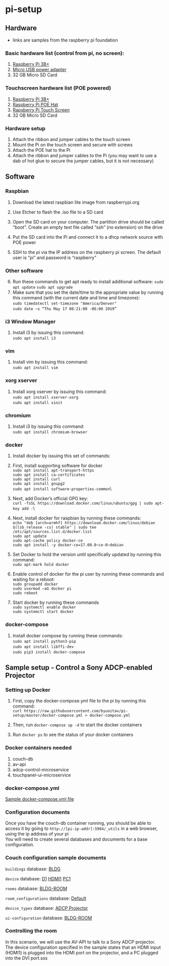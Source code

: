 # pi-setup

## Hardware
* links are samples from the raspberry pi foundation
### Basic hardware list (control from pi, no screen):
1) [Raspberry Pi 3B+](https://www.raspberrypi.org/products/raspberry-pi-3-model-b-plus/)
2) [Micro USB power adapter](https://www.raspberrypi.org/products/raspberry-pi-universal-power-supply/)
3) 32 GB Micro SD Card

### Touchscreen hardware list (POE powered)
1) [Raspberry Pi 3B+](https://www.raspberrypi.org/products/raspberry-pi-3-model-b-plus/)
2) [Raspberry Pi POE Hat](https://www.raspberrypi.org/products/poe-hat/)
3) [Rapsberry Pi Touch Screen](https://www.raspberrypi.org/products/raspberry-pi-touch-display/)
4) 32 GB Micro SD Card

### Hardware setup
1)	Attach the ribbon and jumper cables to the touch screen
2)	Mount the Pi on the touch screen and secure with screws
3)	Attach the POE hat to the Pi
4)	Attach the ribbon and jumper cables to the Pi (you may want to use a dab of hot glue to secure the jumper cables, but it is not necessary)


## Software
### Raspbian
1)	Download the latest raspbian lite image from raspberrypi.org
2)	Use Etcher to flash the .iso file to a SD card
 
3)	Open the SD card on your computer.  The partition drive should be called “boot”.  Create an empty text file called “ssh” (no extension) on the drive
4)	Put the SD card into the Pi and connect it to a dhcp network source with POE power
5)	SSH to the pi via the IP address on the raspberry pi screen.  The default user is “pi” and password is “raspberry”

### Other software
6)	Run these commands to get apt ready to install additional software:
`sudo apt update`
`sudo apt upgrade`
7)	Make sure that you set the date/time to the appropriate value by running this command (with the current date and time and timezone):\
`sudo timedatectl set-timezone "America/Denver"`\
`sudo date –s “Thu May 17 08:21:00 -06:00 2019”`

### i3 Window Manager
1)	Install i3 by issuing this command:\
`sudo apt install i3`

### vim
1)	Install vim by issuing this command:\
`sudo apt install vim`

### xorg xserver
1)	Install xorg xserver by issuing this command:\
`sudo apt install xserver-xorg`\
`sudo apt install xinit`

### chromium
1)	Install i3 by issuing this command:\
`sudo apt install chromium-browser`

### docker
1)	Install docker by issuing this set of commands:
2)	First, install supporting software for docker\
`sudo apt install apt-transport-https`\
`sudo apt install ca-certificates`\
`sudo apt install curl`\
`sudo apt install gnupg2`\
`sudo apt install software-properties-common`\
3)	Next, add Docker’s official GPG key:\
`curl -fsSL https://download.docker.com/linux/ubuntu/gpg | sudo apt-key add -`\
4)	 Next, install docker for raspbian by running these commands:\
`echo "deb [arch=armhf] https://download.docker.com/linux/debian $(lsb_release -cs) stable" | sudo tee /etc/apt/sources.list.d/docker.list`\
`sudo apt update`\
`sudo apt-cache policy docker-ce`\
`sudo apt install -y docker-ce=17.09.0~ce-0~debian`

5)	Set Docker to hold the version until specifically updated by running this command:\
`sudo apt-mark hold docker`

6)	Enable control of docker for the pi user by running these commands and waiting for a reboot:\
`sudo groupadd docker`\
`sudo usermod –aG docker pi`\
`sudo reboot`

7)	Start docker by running these commands\
`sudo systemctl enable docker`\
`sudo systemctl start docker`

### docker-compose
1)	Install docker compose by running these commands:\
`sudo apt install python3-pip`\
`sudo apt install libffi-dev`\
`sudo pip3 install docker-compose`

## Sample setup - Control a Sony ADCP-enabled Projector

### Setting up Docker
1) First, copy the docker-compose.yml file to the pi by running this command:\
`curl https://raw.githubusercontent.com/byuoitav/pi-setup/master/docker-compose.yml > docker-compose.yml`

2) Then, run `docker-compose up -d` to start the docker containers

3) Run `docker ps` to see the status of your docker containers

### Docker containers needed
1) couch-db
2) av-api
3) adcp-control-microservice
4) touchpanel-ui-microservice

### docker-compose.yml
[Sample docker-compose.yml file](docker-compose.yml)

### Configuration documents
Once you have the couch-db container running, you should be able to access it by going to `http://[pi-ip-addr]:5984/_utils` in a web browser, using the ip address of your pi\
You will need to create several databases and documents for a base configuration.

### Couch configuration sample documents
`buildings` database:
[BLDG](/couch-document-samples/building.json)

`device` database:
[D1](/couch-document-samples/device-D1.json)
[HDMI1](/couch-document-samples/device-HDMI1.json)
[PC1](/couch-document-samples/device-PC1.json)

`rooms` database:
[BLDG-ROOM](/couch-document-samples/room.json)

`room_configurations` database:
[Default](/couch-document-samples/room-configuration-default.json)

`device_types` database:
[ADCP Projector](/couch-document-samples/device-type-adcp-projector.json)

`ui-configuration` database:
[BLDG-ROOM](/couch-document-samples/ui-config.json)


### Controlling the room
In this scenario, we will use the AV-API to talk to a Sony ADCP projector.  The device configuration specified in the sample states that an HDMI input (HDMI1) is plugged into the HDMI port on the projector, and a PC plugged into the DVI port.sss
